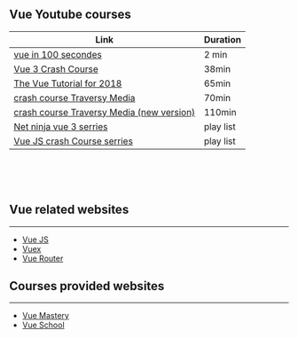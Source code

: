 ## Vue Youtube courses

| Link                                                                                                               | Duration  |
| ------------------------------------------------------------------------------------------------------------------ | --------- |
| [vue in 100 secondes](https://www.youtube.com/watch?v=Wy9q22isx3U)                                                 | 2 min     |
| [Vue 3 Crash Course](https://www.youtube.com/watch?v=FJ1AmGU2PAM)                                                  | 38min     |
| [The Vue Tutorial for 2018](https://www.youtube.com/watch?v=78tNYZUS-ps&t=923s)                                    | 65min     |
| [crash course Traversy Media](https://www.youtube.com/watch?v=Wy9q22isx3U)                                         | 70min     |
| [crash course Traversy Media (new version)](https://www.youtube.com/watch?v=qZXt1Aom3Cs&t=1090s)                   | 110min    |
| [Net ninja vue 3 serries](https://www.youtube.com/watch?v=YrxBCBibVo0&list=PL4cUxeGkcC9hYYGbV60Vq3IXYNfDk8At1)     | play list |
| [Vue JS crash Course serries](https://www.youtube.com/watch?v=hiOUHcx4Ja8&list=PLRAV69dS1uWTpHQgiV4rZFlnuS8XDl71A) | play list |

<br><br><br>

## Vue related websites

---

- [Vue JS](https://v3.vuejs.org/)
- [Vuex](https://next.vuex.vuejs.org/)
- [Vue Router](https://router.vuejs.org/)

## Courses provided websites

---

- [Vue Mastery](http://vuemastery.com/)
- [Vue School](https://vueschool.io//)
